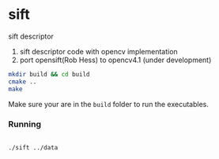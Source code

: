 # sift
sift descriptor

1. sift descriptor code with opencv implementation
2. port opensift(Rob Hess) to opencv4.1 (under development)

```bash
mkdir build && cd build
cmake ..
make
```
Make sure your are in the `build` folder to run the executables.

### Running
```bash

./sift ../data

